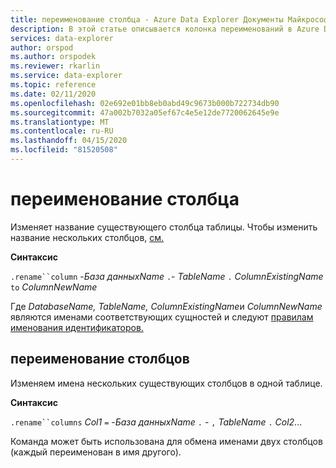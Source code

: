```yaml
---
title: переименование столбца - Azure Data Explorer Документы Майкрософт
description: В этой статье описывается колонка переименований в Azure Data Explorer.
services: data-explorer
author: orspod
ms.author: orspodek
ms.reviewer: rkarlin
ms.service: data-explorer
ms.topic: reference
ms.date: 02/11/2020
ms.openlocfilehash: 02e692e01bb8eb0abd49c9673b000b722734db90
ms.sourcegitcommit: 47a002b7032a05ef67c4e5e12de7720062645e9e
ms.translationtype: MT
ms.contentlocale: ru-RU
ms.lasthandoff: 04/15/2020
ms.locfileid: "81520508"
---
```

# <a name="rename-column"></a>переименование столбца

Изменяет название существующего столбца таблицы.
Чтобы изменить название нескольких столбцов, [см.](#rename-columns)

**Синтаксис**

`.rename``column` -*База данныхName* `.`- *TableName* `.` *ColumnExistingName* `to` *ColumnNewName*

Где *DatabaseName,* *TableName,* *ColumnExistingName*и *ColumnNewName* являются именами соответствующих сущностей и следуют [правилам именования идентификаторов.](../query/schema-entities/entity-names.md)

## <a name="rename-columns"></a>переименование столбцов

Изменяем имена нескольких существующих столбцов в одной таблице.

**Синтаксис**

`.rename``columns` *Col1* `=` -*База данныхName* `.` - `,` *TableName* `.` *Col2*...

Команда может быть использована для обмена именами двух столбцов (каждый переименован в имя другого).